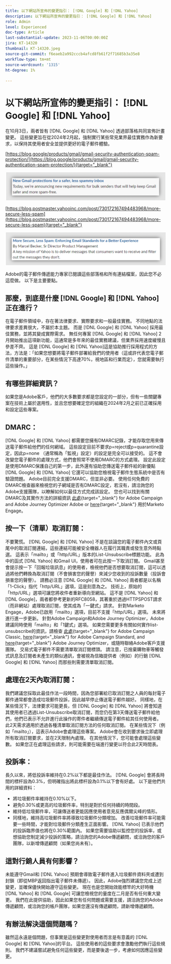 ```yaml
---
title: 以下網站所宣佈的變更指引： [!DNL Google] 和 [!DNL Yahoo]
description: 以下網站所宣佈的變更指引： [!DNL Google] 和 [!DNL Yahoo]
role: Admin
level: Experienced
doc-type: Article
last-substantial-update: 2023-11-06T00:00:00Z
jira: KT-14320
thumbnail: KT-14320.jpeg
source-git-commit: f6eaeb2a992cccb4afcd8fb61f2f71685b3a35e8
workflow-type: tm+mt
source-wordcount: '1315'
ht-degree: 1%

---
```



# 以下網站所宣佈的變更指引： [!DNL Google] 和 [!DNL Yahoo]

在10月3日，兩者皆有 [!DNL Google] 和 [!DNL Yahoo] 透過部落格共同宣佈計畫變更。 這些變更旨在從2024年2月起，強制實行某些常見業界最佳實務作為新要求，以保持其使用者安全並提供更好的電子郵件體驗。

[https://blog.google/products/gmail/gmail-security-authentication-spam-protection/](https://blog.google/products/gmail/gmail-security-authentication-spam-protection/){target="_blank"}

![[!DNL Google] 公告](/help/assets/Gmail.png)

[https://blog.postmaster.yahooinc.com/post/730172167494483968/more-secure-less-spam](https://blog.postmaster.yahooinc.com/post/730172167494483968/more-secure-less-spam){target="_blank"}

![[!DNL Yahoo] 公告](/help/assets/Yahoo.png)

Adobe的電子郵件傳遞能力專家已閱讀這些部落格和所有連結檔案，因此您不必這麼做。 以下是主要要點。

## 那麼，到底是什麼 [!DNL Google] 和 [!DNL Yahoo] 正在進行？

在電子郵件領域中，存在著法律要求、實際要求和一般最佳實務。 不同地點的法律要求差異很大，不屬於本主題。 而是 [!DNL Google] 和 [!DNL Yahoo] 採用最佳實務，並將其變成實際需求。 無任何專案 [!DNL Google] 和 [!DNL Yahoo] 2月開始推出這項新功能，這通常是多年來的最佳實務建議，但業界採用速度緩慢且參差不齊。 這是 [!DNL Google] 和 [!DNL Yahoo]這是協助推行採用程式的方法，方法是：「如果您想要將電子郵件部署給我們的使用者（這或許代表您電子郵件清單的重要部分，在某些情況下高達70%，視地區和行業而定），您就需要執行這些操作。」

## 有哪些詳細資訊？

如果您是Adobe客戶，他們的大多數要求都是您設定的一部分，但有一些關鍵專案在技術上屬於選用性，並且您想要確定您的組織在2024年2月之前已正確採用和設定這些專案。

## DMARC：

[!DNL Google] 和 [!DNL Yahoo] 都需要您擁有DMARC記錄，才能存取您用來傳送電子郵件給他們的任何網域。 這些設定目前不要求p=reject或p=quarantine設定，因此p=none （通常稱為「監視」設定）的設定是完全可以接受的。 這不會改變您電子郵件的處理方式，他們會照常不使用DMARC的方式處理。 設定此設定是使用DMARC保護自己的第一步，此外還有協助您傳送電子郵件給的新優點 [!DNL Google] 和 [!DNL Yahoo] 它還可以協助您檢視電子郵件生態系統中是否有驗證問題。
Adobe目前完全支援DMARC，但並非必要。 使用任何免費的DMARC檢查器來檢視您的子網域是否有DMARC設定，若沒有，請洽詢您的Adobe支援團隊，以瞭解如何以最佳方式完成該設定。 您也可以找到有關DMARC及其實作方法的詳細資訊 [此處](https://experienceleague.adobe.com/docs/deliverability-learn/deliverability-best-practice-guide/additional-resources/technotes/implement-dmarc.html?lang=zh-Hant){target="_blank"} for Adobe Campaign and Adobe Journey Optimizer Adobe or [here](https://experienceleague.adobe.com/docs/marketo/using/getting-started-with-marketo/setup/configure-protocols-for-marketo.html){target="_blank"} 用於Marketo Engage。

## 按一下（清單）取消訂閱：

不要驚慌。 [!DNL Google] 和 [!DNL Yahoo] 不是在談論您的電子郵件內文或頁尾中的取消訂閱連結，這些連結可能被安全機器人在履行其職責或發生意外時點選。 這表示「mailto」或「http/URL」版本的List-Unsubscribe標題功能。 此為中的函式 [!DNL Yahoo] 和Gmail UI，使用者可在此按一下取消訂閱。 Gmail甚至會提示按一下「回報垃圾訊息」的使用者，檢視他們是否想要取消訂閱，這可以透過將他們轉換為取消訂閱（不會損害您的聲譽）來減少您收到的投訴數量（投訴會損害您的聲譽）。
請務必注意 [!DNL Google] 和 [!DNL Yahoo] 兩者都是以名稱「1-Click」指代「http/URL」選項，這是刻意為之。 技術上，原始的「http/URL」選項可讓您將收件者重新導向至網站。 這不是 [!DNL Yahoo] 和 [!DNL Google]，兩者都參考更新的RFC8058，其著重於透過HTTPSPOST請求（而非網站）處理取消訂閱，使其成為「一鍵式」請求。
針對Marketo Engage，Adobe已啟用「mailto」選項，目前不支援「http/URL」選項。 未來將進行進一步更新。
針對Adobe Campaign和Adobe Journey Optimizer，Adobe建議同時使用「mailto」和「1鍵式」選項。
如果您需要更多有關如何實作list-unsubscribe的資訊，請檢查 [此處](https://experienceleague.adobe.com/docs/deliverability-learn/deliverability-best-practice-guide/additional-resources/campaign/acc-technical-recommendations.html?lang=en#list-unsubscribe){target="_blank"} for Adobe Campaign Classic, [here](https://experienceleague.adobe.com/docs/experience-cloud-kcs/kbarticles/KA-14778.html?lang=zh-Hant){target="_blank"} for Adobe Campaign Standard, and [here](https://experienceleague.adobe.com/docs/journey-optimizer/using/email/email-opt-out.html?lang=en){target="_blank"} Adobe Journey Optimizer，或隨時聯絡Adobe客戶支援團隊。
交易式電子郵件不需要清單取消訂閱標頭。 請注意，已捨棄購物車等觸發式訊息及訂閱者未產生的類似通訊，會被視為信箱提供者（例如）的行銷 [!DNL Google] 和 [!DNL Yahoo] 而那些則需要清單取消訂閱。

## 處理在2天內取消訂閱：

我們建議您採取此最佳作法一段時間，因為您部署給已取消訂閱之人員的每封電子郵件通常都會造成垃圾郵件投訴，因此越早停止傳送電子郵件越好。 同樣地，在某些情況下，法律要求可能更長，但 [!DNL Google] 和 [!DNL Yahoo] 將會知道其使用者已透過List-Unsubscribe取消訂閱，而您仍在第3天傳送電子郵件給他們，他們已表示不允許進行此操作的寄件者繼續傳送電子郵件給其任何使用者。
此2天需求適用於透過各種清單取消訂閱方法的任何取消訂閱。 在某些情況下（例如「mailto」），這表示Adobe會處理這些專案。 Adobe會在收到要求後立即處理所有取消訂閱要求，並在2天限制內處理。 在其他情況下，您可能會處理這些變數。 如果您正在處理這些請求，則可能需要在端進行變更以符合此2天時間表。

## 投訴率：

長久以來，將低投訴率維持在0.2%以下都是最佳作法。 [!DNL Google] 會將長時間的標杆設為0.3%，但明確指出將此標杆設為0.1%以下會有好處。 以下是他們共用的詳細資料：
* 將垃圾郵件率維持在0.10%以下。
* 避免0.30%或更高的垃圾郵件率，特別是對於任何持續的時間段。
* 維持低垃圾郵件率，可讓傳送者更能因應使用者意見反應偶爾尖峰的情形。
* 同樣地，維持高垃圾郵件率將導致垃圾郵件分類增加。 改善垃圾郵件率可能需要一些時間，才能對垃圾郵件分類產生正面影響。
  [!DNL Yahoo] 已表示他們的投訴臨界值也將在0.30%範圍內。
如果您需要協助以監控您的投訴率，或想協助您制定減少投訴的策略，請洽詢您的Adobe傳遞顧問，或洽詢您的客戶團隊，以新增傳遞顧問（如果您尚未有）。

## 這對行銷人員有何影響？

未能遵守Gmail和 [!DNL Yahoo] 預期會導致電子郵件進入垃圾郵件資料夾或遭到封鎖（即從MBP返回指出電子郵件未傳遞）。
因此，Adobe強烈建議您完成上述變更，並確保儘快開始遵守這些變更。 現在也是您開始效能標竿的大好時機 [!DNL Yahoo] 和 [!DNL Google] 可讓您檢視您的量度在二月是否有任何重大變更。
我們在此提供協助，因此如果您有任何問題或需要支援，請洽詢您的Adobe傳遞顧問，或洽詢您的帳戶團隊，如果您還沒有傳遞顧問，請新增傳遞顧問。

## 有辦法解決這個問題嗎？

雖然這永遠是個問題，但事實是這些變更對使用者而言是有意義的 [!DNL Google] 和 [!DNL Yahoo]的平台。 這些使用者的這些要求會激勵他們執行這些規則。 我們不建議嘗試避免任何這些變更，而是要後退一步，考慮如何因應這些變更。
